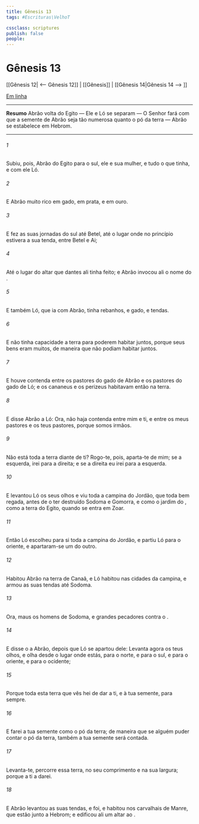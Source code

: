 ```yaml
---
title: Gênesis 13
tags: #Escrituras\VelhoT

cssclass: scriptures
publish: false
people:
---
```


# Gênesis 13
[[Gênesis 12| <-- Gênesis 12]] | [[Gênesis]] | [[Gênesis 14|Gênesis 14 --> ]]

[Em linha](https://churchofjesuschrist.org/study/scriptures/ot/gen/13?lang=por)

---
__Resumo__
Abrão volta do Egito — Ele e Ló se separam — O Senhor fará com que a semente de Abrão seja tão numerosa quanto o pó da terra — Abrão se estabelece em Hebrom.

---
###### 1 
Subiu, pois, Abrão do Egito para o sul, ele e sua mulher, e tudo o que tinha, e com ele Ló.

###### 2 
E  Abrão muito rico em gado, em prata, e em ouro.

###### 3 
E fez as suas jornadas do sul até Betel, até o lugar onde no princípio estivera a sua tenda, entre Betel e Ai;

###### 4 
Até o lugar do altar que dantes ali tinha feito; e Abrão invocou ali o nome do .

###### 5 
E também Ló, que ia com Abrão, tinha rebanhos, e gado, e tendas.

###### 6 
E não tinha capacidade a terra para poderem habitar juntos, porque seus bens eram muitos, de maneira que não podiam habitar juntos.

###### 7 
E houve contenda entre os pastores do gado de Abrão e os pastores do gado de Ló; e os cananeus e os perizeus habitavam então na terra.

###### 8 
E disse Abrão a Ló: Ora, não haja contenda entre mim e ti, e entre os meus pastores e os teus pastores, porque somos irmãos.

###### 9 
Não está toda a terra diante de ti? Rogo-te, pois, aparta-te de mim; se  a esquerda, irei para a direita; e se a direita  eu irei para a esquerda.

###### 10 
E levantou Ló os seus olhos e viu toda a campina do Jordão, que  toda bem regada, antes de o  ter destruído Sodoma e Gomorra, e  como o jardim do , como a terra do Egito, quando se entra em Zoar.

###### 11 
Então Ló escolheu para si toda a campina do Jordão, e partiu Ló para o oriente, e apartaram-se um do outro.

###### 12 
Habitou Abrão na terra de Canaã, e Ló habitou nas cidades da campina, e armou as suas tendas até Sodoma.

###### 13 
Ora,  maus os homens de Sodoma, e grandes pecadores contra o .

###### 14 
E disse o  a Abrão, depois que Ló se apartou dele: Levanta agora os teus olhos, e olha desde o lugar onde estás, para o norte, e para o sul, e para o oriente, e para o ocidente;

###### 15 
Porque toda esta terra que vês hei de dar a ti, e à tua semente, para sempre.

###### 16 
E farei a tua semente como o pó da terra; de maneira que se alguém puder contar o pó da terra, também a tua semente será contada.

###### 17 
Levanta-te, percorre essa terra, no seu comprimento e na sua largura; porque a ti a darei.

###### 18 
E Abrão levantou as suas tendas, e foi, e habitou nos carvalhais de Manre, que estão junto a Hebrom; e edificou ali um altar ao .

